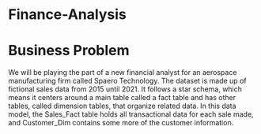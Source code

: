 # Finance-Analysis
# Business Problem
We will be playing the part of a new financial analyst for an aerospace manufacturing firm called Spaero Technology.
The dataset is made up of fictional sales data from 2015 until 2021. It follows a star schema, which means it centers around a main table called a fact table and has other tables, called dimension tables, that organize related data. In this data model, the Sales_Fact table holds all transactional data for each sale made, and Customer_Dim contains some more of the customer information.
